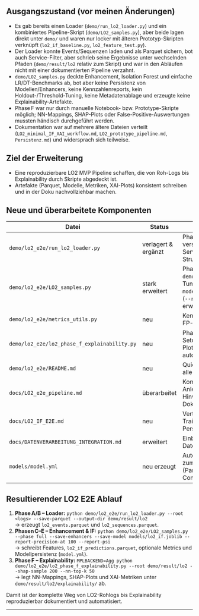 

## Ausgangszustand (vor meinen Änderungen)
- Es gab bereits einen Loader (`demo/run_lo2_loader.py`) und ein kombiniertes Pipeline-Skript (`demo/LO2_samples.py`), aber beide lagen direkt unter `demo/` und waren nur locker mit älteren Prototyp-Skripten verknüpft (`lo2_if_baseline.py`, `lo2_feature_test.py`).
- Der Loader konnte Events/Sequenzen laden und als Parquet sichern, bot auch Service-Filter, aber schrieb seine Ergebnisse unter wechselnden Pfaden (`demo/result/lo2` relativ zum Skript) und war in den Abläufen nicht mit einer dokumentierten Pipeline verzahnt.
- `demo/LO2_samples.py` deckte Enhancement, Isolation Forest und einfache LR/DT-Benchmarks ab, bot aber keine Persistenz von Modellen/Enhancers, keine Kennzahlenreports, kein Holdout-/Threshold-Tuning, keine Metadatenablage und erzeugte keine Explainability-Artefakte.
- Phase F war nur durch manuelle Notebook- bzw. Prototype-Skripte möglich; NN-Mappings, SHAP-Plots oder False-Positive-Auswertungen mussten händisch durchgeführt werden.
- Dokumentation war auf mehrere ältere Dateien verteilt (`LO2_minimal_IF_XAI_workflow.md`, `LO2_prototype_pipeline.md`, `Persistenz.md`) und widersprach sich teilweise.

## Ziel der Erweiterung
- Eine reproduzierbare LO2 MVP Pipeline schaffen, die von Roh-Logs bis Explainability durch Skripte abgedeckt ist.
- Artefakte (Parquet, Modelle, Metriken, XAI-Plots) konsistent schreiben und in der Doku nachvollziehbar machen.

## Neue und überarbeitete Komponenten

| Datei | Status | Rolle im E2E-Prozess |
| --- | --- | --- |
| `demo/lo2_e2e/run_lo2_loader.py` | verlagert & ergänzt | Phase B: Loader nach `demo/lo2_e2e/` verschoben, Pfade vereinheitlicht, Service-Type-Filter und klare Output-Struktur (`demo/result/lo2/`). |
| `demo/lo2_e2e/LO2_samples.py` | stark erweitert | Phasen C–E: bestehendes Skript aus `demo/` migriert, um Holdout/Threshold-Tuning, Modell-Persistenz (`--save-model`), Enhancer-Export, Kennzahlen (`--report-*`) und Metadata-Dump erweitert. |
| `demo/lo2_e2e/metrics_utils.py` | neu | Kennzahlen-Helfer für Precision@k, FP-Rate@α, PSI auf den IF-Scores. |
| `demo/lo2_e2e/lo2_phase_f_explainability.py` | neu | Phase F: Reproduziert bestes IF-Setup, erstellt NN-Mapping, SHAP-Plots, False-Positive-Reports – erste automatisierte Explainability-Stufe. |
| `demo/lo2_e2e/README.md` | neu | Quickstart mit drei Kommandos über alle Phasen hinweg. |
| `docs/LO2_e2e_pipeline.md` | überarbeitet | Konsolidierte Schritt-für-Schritt-Anleitung, Artefakt-Index und Tuning-Hinweise (ersetzt ältere Prototyp-Dokumente). |
| `docs/LO2_IF_E2E.md` | neu | Vertiefung zu Isolation-Forest-Training, Schwellenkalibrierung und Persistenz. |
| `docs/DATENVERARBEITUNG_INTEGRATION.md` | erweitert | Einbettung des LO2-Flows in Datenverarbeitung/Integrationskontext. |
| `models/model.yml` | neu erzeugt | Automatischer Metadaten-Snapshot zum gespeicherten Isolation-Forest (Parameter, Training-Stats, Git-Commit). |

## Resultierender LO2 E2E Ablauf
1. **Phase A/B – Loader:** `python demo/lo2_e2e/run_lo2_loader.py --root <logs> --save-parquet --output-dir demo/result/lo2`  
   → erzeugt `lo2_events.parquet` und `lo2_sequences.parquet`.
2. **Phasen C–E – Enhancement & IF:** `python demo/lo2_e2e/LO2_samples.py --phase full --save-enhancers --save-model models/lo2_if.joblib --report-precision-at 100 --report-psi`  
   → schreibt Features, `lo2_if_predictions.parquet`, optionale Metrics und Modellpersistenz (`model.yml`).
3. **Phase F – Explainability:** `MPLBACKEND=Agg python demo/lo2_e2e/lo2_phase_f_explainability.py --root demo/result/lo2 --shap-sample 200 --nn-top-k 50`  
   → legt NN-Mappings, SHAP-Plots und XAI-Metriken unter `demo/result/lo2/explainability/` ab.

Damit ist der komplette Weg von LO2-Rohlogs bis Explainability reproduzierbar dokumentiert und automatisiert.

----

